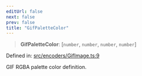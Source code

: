 ```yaml
---
editUrl: false
next: false
prev: false
title: "GifPaletteColor"
---
```


> **GifPaletteColor**: \[`number`, `number`, `number`, `number`\]

Defined in: [src/encoders/GifImage.ts:9](https://github.com/jaames/flipnote.js/blob/fa9305c29e8ec1c9100d20a6b44d2fa614eb1888/src/encoders/GifImage.ts#L9)

GIF RGBA palette color definition.

